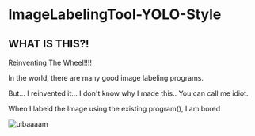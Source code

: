 # ImageLabelingTool-YOLO-Style

## WHAT IS THIS?!
 Reinventing The Wheel!!!!
 
 In the world, there are many good image labeling programs.
 
 But... I reinvented it... I don't know why I made this.. You can call me idiot.
 
 When I labeld the Image using the existing program(), I am bored
 
 
![uibaaaam](https://user-images.githubusercontent.com/35001605/47629477-a8d9ac00-db7e-11e8-90e4-be3b71e1a2ca.PNG)
